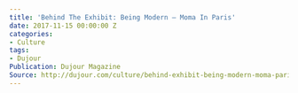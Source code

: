 ```yaml
---
title: 'Behind The Exhibit: Being Modern – Moma In Paris'
date: 2017-11-15 00:00:00 Z
categories:
- Culture
tags:
- Dujour
Publication: Dujour Magazine
Source: http://dujour.com/culture/behind-exhibit-being-modern-moma-paris/
---
```


